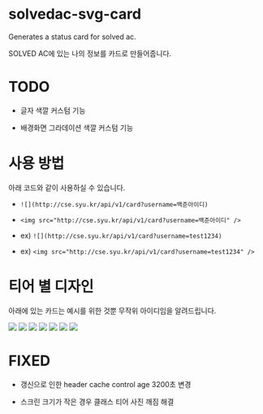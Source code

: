 # solvedac-svg-card

Generates a status card for solved ac.

SOLVED AC에 있는 나의 정보를 카드로 만들어줍니다.

# TODO

- 글자 색깔 커스텀 기능

- 배경화면 그라데이션 색깔 커스텀 기능

# 사용 방법

아래 코드와 같이 사용하실 수 있습니다.

- `![](http://cse.syu.kr/api/v1/card?username=백준아이디)`

- `<img src="http://cse.syu.kr/api/v1/card?username=백준아이디" />`

- ex) `![](http://cse.syu.kr/api/v1/card?username=test1234)`

- ex) `<img src="http://cse.syu.kr/api/v1/card?username=test1234" />`

# 티어 별 디자인

아래에 있는 카드는 예시를 위한 것뿐 무작위 아이디임을 알려드립니다.

<img src="http://cse.syu.kr/api/v1/card?username=cki86201" />
<img src="http://cse.syu.kr/api/v1/card?username=flappybird" />
<img src="http://cse.syu.kr/api/v1/card?username=devluyten" />
<img src="http://cse.syu.kr/api/v1/card?username=cdt416z" />
<img src="http://cse.syu.kr/api/v1/card?username=eunhxa" />
<img src="http://cse.syu.kr/api/v1/card?username=wjdrh0222" />
<img src="http://cse.syu.kr/api/v1/card?username=k4n9jun3" />

# FIXED

- 갱신으로 인한 header cache control age 3200초 변경

- 스크린 크기가 작은 경우 클래스 티어 사진 깨짐 해결
